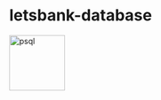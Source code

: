 # letsbank-database

<img src="https://cdn.icon-icons.com/icons2/2415/PNG/512/postgresql_plain_wordmark_logo_icon_146390.png" alt="psql" style="height: 100px; width:100px;"/>
